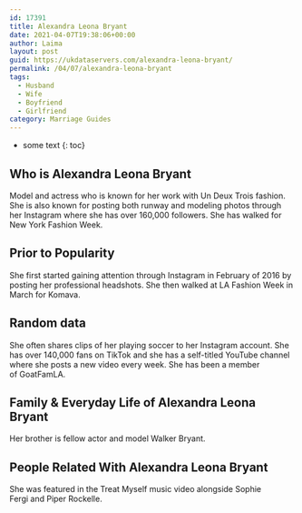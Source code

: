 ```yaml
---
id: 17391
title: Alexandra Leona Bryant
date: 2021-04-07T19:38:06+00:00
author: Laima
layout: post
guid: https://ukdataservers.com/alexandra-leona-bryant/
permalink: /04/07/alexandra-leona-bryant
tags:
  - Husband
  - Wife
  - Boyfriend
  - Girlfriend
category: Marriage Guides
---
```


* some text
{: toc}


## Who is Alexandra Leona Bryant
                  
                  
                  
Model and actress who is known for her work with Un Deux Trois fashion. She is also known for posting both runway and modeling photos through her Instagram where she has over 160,000 followers. She has walked for New York Fashion Week. 
                  
              
            
              
            
                
                
                
## Prior to Popularity
                  
                  
                  
She first started gaining attention through Instagram in February of 2016 by posting her professional headshots. She then walked at LA Fashion Week in March for Komava. 
                  
              
            
              
            
                
                
                
## Random data
                  
                  
                  
She often shares clips of her playing soccer to her Instagram account. She has over 140,000 fans on TikTok and she has a self-titled YouTube channel where she posts a new video every week. She has been a member of GoatFamLA.
                  
              
            
              
            
                
                
                
## Family & Everyday Life of Alexandra Leona Bryant
                  
                  
                  
Her brother is fellow actor and model Walker Bryant. 
                  
              
            
              
            
                
                
                
## People Related With Alexandra Leona Bryant
                  
                  
                  
She was featured in the Treat Myself music video alongside Sophie Fergi and Piper Rockelle. 
                  
              
            
              
            
                
              
            
              
              
            
            
              
            
          
          
          